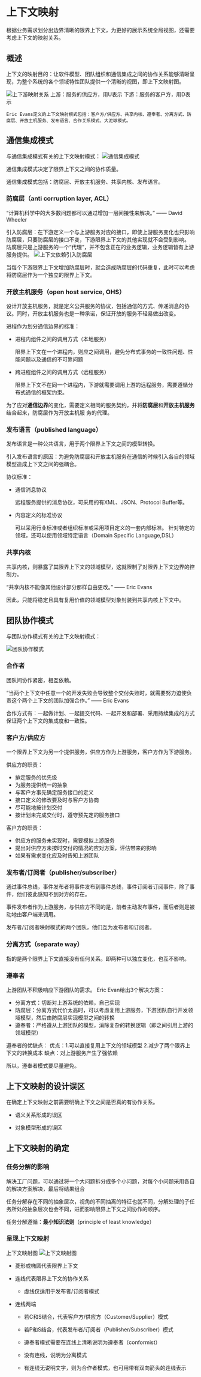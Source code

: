 # 上下文映射
根据业务需求划分出边界清晰的限界上下文，为更好的展示系统全局视图，还需要考虑上下文的映射关系。

## 概述
上下文的映射目的：让软件模型、团队组织和通信集成之间的协作关系能够清晰呈现，为整个系统的各个领域特性团队提供一个清晰的视图，即上下文映射图。

![上下游映射关系](imgs/上下游映射关系.png)
上游：服务的供应方，用U表示
下游：服务的客户方，用D表示

`Eric Evans定义的上下文映射模式包括：客户方/供应方、共享内核、遵奉者、分离方式、防腐层、开放主机服务、发布语言、合作关系模式、大泥球模式。`

## 通信集成模式

与通信集成模式有关的上下文映射模式：
![通信集成模式](imgs/通信集成模式.png)

通信集成模式决定了限界上下文之间的协作质量。

通信集成模式包括：防腐层、开放主机服务、共享内核、发布语言。

### 防腐层（anti corruption layer, ACL）

“计算机科学中的大多数问题都可以通过增加一层间接性来解决。” —— David Wheeler

引入防腐层：在下游定义一个与上游服务对应的接口，即使上游服务变化也只影响防腐层，只要防腐层的接口不变，下游限界上下文的其他实现就不会受到影响。
防腐层只是上游服务的一个“代理”，并不包含正在的业务逻辑，业务逻辑皆有上游服务提供。
![上下文依赖引入防腐层](imgs/上下游依赖引入防腐层.png)

当每个下游限界上下文增加防腐层时，就会造成防腐层的代码重复，此时可以考虑将防腐层作为一个独立的限界上下文。

### 开放主机服务（open host service, OHS）
设计开放主机服务，就是定义公共服务的协议，包括通信的方式、传递消息的协议。同时，开放主机服务也是一种承诺，保证开放的服务不轻易做出改变。

进程作为划分通信边界的标准：
* 进程内组件之间的调用方式（本地服务）
    
    限界上下文在一个进程内，则应之间调用，避免分布式事务的一致性问题、性能问题以及通信的不可靠问题
    
* 跨进程组件之间的调用方式（远程服务）

    限界上下文不在同一个进程内，下游就需要调用上游的远程服务，需要遵循分布式通信的框架约束。

为了应对**通信边界**的变化，需要定义相同的服务契约，并将**防腐层**和**开放主机服务**结合起来，防腐层作为开放主机服
务的代理。

### 发布语言（published language）
发布语言是一种公共语言，用于两个限界上下文之间的模型转换。

引入发布语言的原因：为避免防腐层和开放主机服务在通信的时候引入各自的领域模型造成上下文之间的强耦合。

协议标准：
* 通信消息协议
    
    远程服务提供的消息协议，可采用的有XML、JSON、Protocol Buffer等。
* 内容定义的标准协议
    
    可以采用行业标准或者组织标准或采用项目定义的一套内部标准。
    针对特定的领域，还可以使用领域特定语言（Domain Specific Language,DSL）
    
### 共享内核
共享内核，则暴露了其限界上下文的领域模型，这就限制了对限界上下文边界的控制力。

“共享内核不能像其他设计部分那样自由更改。” —— Eric Evans

因此，只能将稳定且具有复用价值的领域模型对象封装到共享内核上下文中。

## 团队协作模式
与团队协作模式有关的上下文映射模式：

![团队协作模式](imgs/团队协作模式.png)

### 合作者
团队间协作紧密，相互依赖。

“当两个上下文中任意一个的开发失败会导致整个交付失败时，就需要努力迫使负责这个两个上下文的团队加强合作。” —— Eric Evans

合作方式有：一起做计划、一起提交代码、一起开发和部署、采用持续集成的方式保证两个上下文的集成度和一致性。

### 客户方/供应方
一个限界上下文为另一个提供服务，供应方作为上游服务，客户方作为下游服务。

供应方的职责：
* 排定服务的优先级
* 为服务提供统一的抽象
* 与客户方事先确定服务接口的定义
* 接口定义的修改要及时与客户方协商
* 尽可能地按计划交付
* 按计划未完成交付时，遵守预先定的服务接口

客户方的职责：
* 供应方的服务未实现时，需要模拟上游服务
* 提出对供应方未按时交付的情况的应对方案，评估带来的影响
* 如果有需求变化应及时告知上游团队

### 发布者/订阅者（publisher/subscriber）
通过事件总线，事件发布者将事件发布到事件总线，事件订阅者订阅事件，除了事件，他们彼此感知不到对方的存在。

事件发布者作为上游服务，与供应方不同的是，前者主动发布事件，而后者则是被动地由客户端来调用。

发布者/订阅者映射模式的两个团队，他们互为发布者和订阅者。

### 分离方式（separate way）
指的是两个限界上下文直接没有任何关系。即两种可以独立变化，也互不影响。

### 遵奉者
上游团队不积极响应下游团队的需求。 Eric Evan给出3个解决方案：
* 分离方式：切断对上游系统的依赖，自己实现
* 防腐层：分离方式代价太高时，可以考虑复用上游服务，下游团队自行开发领域模型，然后由防腐层实现模型之间的转换
* 遵奉者：严格遵从上游团队的模型，消除复杂的转换逻辑（即之间引用上游的领域模型）

遵奉者的优缺点：
优点：1.可以直接复用上下文的领域模型  2.减少了两个限界上下文的转换成本
缺点：对上游服务产生了强依赖

所以，遵奉者模式要尽量避免。

## 上下文映射的设计误区
在确定上下文映射之前需要明确上下文之间是否真的有协作关系。

* 语义关系形成的误区

* 对象模型形成的误区

## 上下文映射的确定

### 任务分解的影响
解决工厂问题，可以通过将一个大问题拆分成多个小问题，对每个小问题采用各自的解决方案解决，最后将结果组合

任务分解存在不同的抽象层次，视角的不同抽离的特征也就不同，分解处理的子任务所处的抽象层次也会不同，进而影响限界上下文之间协作的顺序。

任务分解遵循：**最小知识法则**（principle of least knowledge）
### 呈现上下文映射
上下文映射图 
![上下文映射图](imgs/上下文映射图.png)
* 菱形或椭圆代表限界上下文
* 连线代表限界上下文的协作关系
    * 虚线仅适用于发布者/订阅者模式
* 连线两端
    
    * 若C和S结合，代表客户方/供应方（Customer/Supplier）模式
    
    * 若P和S结合，代表发布者/订阅者（Publisher/Subscriber）模式
    
    * 遵奉者模式需要在连线上清晰说明为遵奉者（conformist）
    
    * 没有连线，说明为分离模式
    
    * 有连线无说明文字，则为合作者模式，也可用带有双向箭头的连线表示